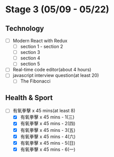 # Stage 3 (05/09 - 05/22)

## Technology

- [ ] Modern React with Redux
  - [ ] section 1 - section 2
  - [ ] section 3
  - [ ] section 4
  - [ ] section 5
- [ ] Real-time code editor(about 4 hours)
- [ ] javascript interview question(at least 20)
  - [ ] The Fibonacci

## Health & Sport

- [ ] 有氧拳擊 x 45 mins(at least 8)
  - [x] 有氧拳擊 x 45 mins - 1(三)
  - [x] 有氧拳擊 x 45 mins - 2(四)
  - [x] 有氧拳擊 x 45 mins - 3(五)
  - [x] 有氧拳擊 x 45 mins - 4(六)
  - [x] 有氧拳擊 x 45 mins - 5(日)
  - [x] 有氧拳擊 x 45 mins - 6(一)

